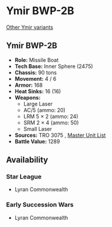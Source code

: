 # Ymir BWP-2B 

[Other Ymir variants](../ymir.md) 

## Ymir BWP-2B 

- **Role:** Missile Boat 
- **Tech Base:** Inner Sphere (2475) 
- **Chassis:** 90 tons 
- **Movement:** 4 / 6 
- **Armor:** 168 
- **Heat Sinks:** 16 (16) 
- **Weapons:** 
  - Large Laser 
  - AC/5 (ammo: 20) 
  - LRM 5 × 2 (ammo: 24) 
  - SRM 2 × 4 (ammo: 50) 
  - Small Laser 
- **Sources:** TRO 3075 , [Master Unit List](http://masterunitlist.info/Unit/Details/3620/ymir-bwp-2b) 
- **Battle Value:** 1289 

## Availability 

### Star League 

- Lyran Commonwealth 

### Early Succession Wars 

- Lyran Commonwealth 

